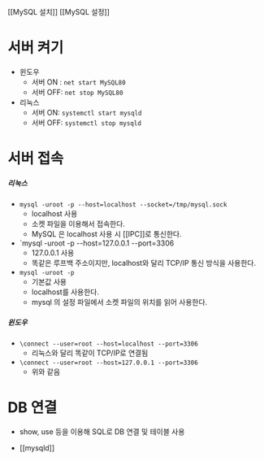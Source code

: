 [[MySQL 설치]]
[[MySQL 설정]]

# 서버 켜기
- 윈도우
	- 서버 ON : `net start MySQL80`
	- 서버 OFF: `net stop MySQL80`
- 리눅스
	- 서버 ON: `systemctl start mysqld`
	- 서버 OFF: `systemctl stop mysqld`

# 서버 접속

##### 리눅스
- `mysql -uroot -p --host=localhost --socket=/tmp/mysql.sock`
	- localhost 사용
	- 소켓 파일을 이용해서 접속한다.
	- MySQL 은 localhost 사용 시 [[IPC]]로 통신한다.
- `mysql -uroot -p --host=127.0.0.1 --port=3306
	- 127.0.0.1 사용
	- 똑같은 루프백 주소이지만, localhost와 달리 TCP/IP 통신 방식을 사용한다.
- `mysql -uroot -p`
	- 기본값 사용
	- localhost를 사용한다.
	- mysql 의 설정 파일에서 소켓 파일의 위치를 읽어 사용한다.

##### 윈도우
- `\connect --user=root --host=localhost --port=3306`
	- 리눅스와 달리 똑같이 TCP/IP로 연결됨
- `\connect --user=root --host=127.0.0.1 --port=3306`
	- 위와 같음


# DB 연결
- show, use 등을 이용해 SQL로 DB 연결 및 테이블 사용

- [[mysqld]]



